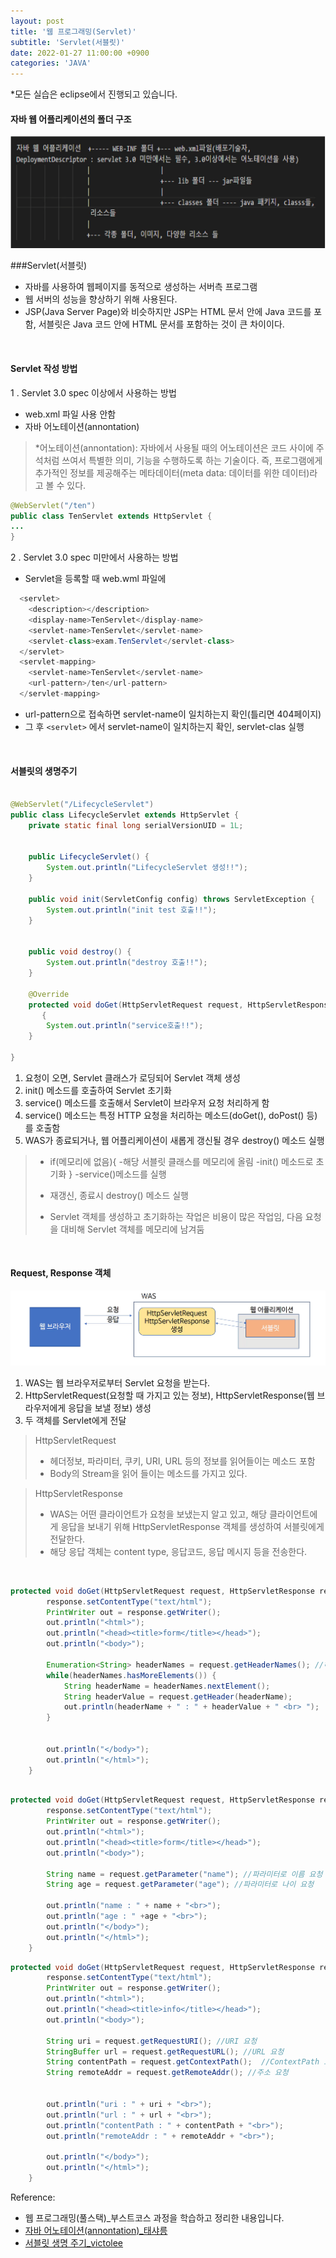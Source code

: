 ```yaml
---
layout: post
title: '웹 프로그래밍(Servlet)'
subtitle: 'Servlet(서블릿)'
date: 2022-01-27 11:00:00 +0900
categories: 'JAVA'
---
```

*모든 실습은 eclipse에서 진행되고 있습니다. 

#### 자바 웹 어플리케이션의 폴더 구조
![자바 웹 어플리케이션의 구조](/img/posts/servlet/javaweb.png)


###Servlet(서블릿)
- 자바를 사용하여 웹페이지를 동적으로 생성하는 서버측 프로그램
- 웹 서버의 성능을 향상하기 위해 사용된다.
- JSP(Java Server Page)와 비슷하지만 JSP는 HTML 문서 안에 Java 코드를 포함, 서블릿은 Java 코드 안에 HTML 문서를 포함하는 것이 큰 차이이다.

<br>

#### Servlet 작성 방법
1 . Servlet 3.0 spec 이상에서 사용하는 방법
- web.xml 파일 사용 안함
- 자바 어노테이션(annontation)
> *어노테이션(annontation): 자바에서 사용될 때의 어노테이션은 코드 사이에 주석처럼 쓰여서 특별한 의미, 기능을 수행하도록 하는 기술이다. 즉, 프로그램에게 추가적인 정보를 제공해주는 메타데이터(meta data: 데이터를 위한 데이터)라고 볼 수 있다.

```java
@WebServlet("/ten")
public class TenServlet extends HttpServlet {
...
}
```

2 . Servlet 3.0 spec 미만에서 사용하는 방법
- Servlet을 등록할 때 web.wml 파일에
```java
  <servlet>
    <description></description>
    <display-name>TenServlet</display-name>
    <servlet-name>TenServlet</servlet-name>
    <servlet-class>exam.TenServlet</servlet-class>
  </servlet>
  <servlet-mapping>
    <servlet-name>TenServlet</servlet-name>
    <url-pattern>/ten</url-pattern>
  </servlet-mapping>
```
- url-pattern으로 접속하면 servlet-name이 일치하는지 확인(틀리면 404페이지)
- 그 후 `<servlet>` 에서 servlet-name이 일치하는지 확인, servlet-clas 실행

<br>

#### 서블릿의 생명주기

```java

@WebServlet("/LifecycleServlet")
public class LifecycleServlet extends HttpServlet {
	private static final long serialVersionUID = 1L;
       
 
    public LifecycleServlet() {
        System.out.println("LifecycleServlet 생성!!");
    }

	public void init(ServletConfig config) throws ServletException {
		System.out.println("init test 호출!!");
	}

	
	public void destroy() {
		System.out.println("destroy 호출!!");
	}

	@Override
	protected void doGet(HttpServletRequest request, HttpServletResponse response) throws ServletException, IOException
       {
		System.out.println("service호출!!");		
	}
	
}
```


1. 요청이 오면, Servlet 클래스가 로딩되어 Servlet 객체 생성
2. init() 메소드를 호출하여 Servlet 초기화
3. service() 메소드를 호출해서 Servlet이 브라우저 요청 처리하게 함
4. service() 메소드는 특정 HTTP 요청을 처리하는 메소드(doGet(), doPost() 등)를 호출함
5. WAS가 종료되거나, 웹 어플리케이션이 새롭게 갱신될 경우 destroy() 메소드 실행

> - if(메모리에 없음){
>    -해당 서블릿 클래스를 메모리에 올림
>    -init() 메소드로 초기화
>    }
>     -service()메소드를 실행
>     
> - 재갱신, 종료시 destroy() 메소드 실행
> - Servlet 객체를 생성하고 초기화하는 작업은 비용이 많은 작업임, 다음 요청을 대비해 Servlet 객체를 메모리에 남겨둠

<BR>

#### Request, Response 객체

![Request, Response 객체](/img/posts/servlet/reqres.png)

1. WAS는 웹 브라우저로부터 Servlet 요청을 받는다.
2. HttpServletRequest(요청할 때 가지고 있는 정보), HttpServletResponse(웹 브라우저에게 응답을 보낼 정보) 생성
3. 두 객체를 Servlet에게 전달

> HttpServletRequest
> - 헤더정보, 파라미터, 쿠키, URI, URL 등의 정보를 읽어들이는 메소드 포함
> - Body의 Stream을 읽어 들이는 메소드를 가지고 있다.

> HttpServletResponse
> - WAS는 어떤 클라이언트가 요청을 보냈는지 알고 있고, 해당 클라이언트에게 응답을 보내기 위해 HttpServletResponse 객체를 생성하여 서블릿에게 전달한다.
> - 해당 응답 객체는 content type, 응답코드, 응답 메시지 등을 전송한다.
<br>

```java
protected void doGet(HttpServletRequest request, HttpServletResponse response) throws ServletException, IOException {
		response.setContentType("text/html");
		PrintWriter out = response.getWriter();
		out.println("<html>");
		out.println("<head><title>form</title></head>");
		out.println("<body>");

		Enumeration<String> headerNames = request.getHeaderNames(); //헤더 이름 요청
		while(headerNames.hasMoreElements()) {
			String headerName = headerNames.nextElement();
			String headerValue = request.getHeader(headerName);
			out.println(headerName + " : " + headerValue + " <br> ");
		}		
        
        
		out.println("</body>");
		out.println("</html>");
	}
    
```

```java
protected void doGet(HttpServletRequest request, HttpServletResponse response) throws ServletException, IOException {
		response.setContentType("text/html");
		PrintWriter out = response.getWriter();
		out.println("<html>");
		out.println("<head><title>form</title></head>");
		out.println("<body>");

		String name = request.getParameter("name"); //파라미터로 이름 요청
		String age = request.getParameter("age"); //파라미터로 나이 요청
		
		out.println("name : " + name + "<br>");
		out.println("age : " +age + "<br>");
        out.println("</body>");
		out.println("</html>");
	}
```



```java
protected void doGet(HttpServletRequest request, HttpServletResponse response) throws ServletException, IOException {
		response.setContentType("text/html");
		PrintWriter out = response.getWriter();
		out.println("<html>");
		out.println("<head><title>info</title></head>");
		out.println("<body>");

		String uri = request.getRequestURI(); //URI 요청
		StringBuffer url = request.getRequestURL(); //URL 요청
		String contentPath = request.getContextPath();  //ContextPath 요청
		String remoteAddr = request.getRemoteAddr(); //주소 요청


		out.println("uri : " + uri + "<br>");
		out.println("url : " + url + "<br>");
		out.println("contentPath : " + contentPath + "<br>");
		out.println("remoteAddr : " + remoteAddr + "<br>");
		
		out.println("</body>");
		out.println("</html>");
	}

```



Reference:
- 웹 프로그래밍(풀스택)_부스트코스 과정을 학습하고 정리한 내용입니다.
- [자바 어노테이션(annontation)_태샤릉](https://honeyinfo7.tistory.com/56)
- [서블릿 생명 주기_victolee](https://victorydntmd.tistory.com/154)